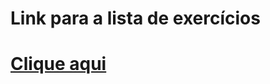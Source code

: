 <h1>Link para a lista de exercícios</h1>
<h1><a href="https://drive.google.com/file/d/1LVQgWuwFOw9JKn8U3qxfLq_GncZScgT9/view?usp=sharing"> Clique aqui </a></h1>
